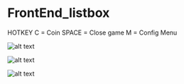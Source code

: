 # FrontEnd_listbox

HOTKEY
 C     = Coin
 SPACE = Close game
 M     = Config Menu

![alt text](https://imgur.com/ORNSypr.png)


![alt text](https://imgur.com/zQGsmxz.png)


![alt text](https://imgur.com/8sG0Qa8.png)
